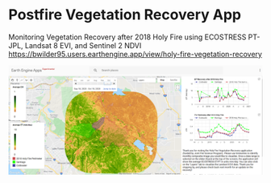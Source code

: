 # Postfire Vegetation Recovery App
Monitoring Vegetation Recovery after 2018 Holy Fire using ECOSTRESS PT-JPL, Landsat 8 EVI, and Sentinel 2 NDVI
https://bwilder95.users.earthengine.app/view/holy-fire-vegetation-recovery

![GEE_app](GEE.PNG)
